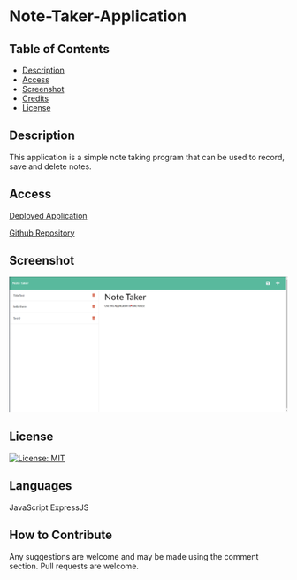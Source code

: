 # Note-Taker-Application

## Table of Contents 

- [Description](#description)
- [Access](#access)
- [Screenshot](#usage)
- [Credits](#credits)
- [License](#license)

## Description

This application is a simple note taking program that can be used to record, save and delete notes. 


## Access

[Deployed Application](https://shielded-caverns-86447.herokuapp.com/)

[Github Repository](https://github.com/difurung/The-Weather-Application)

## Screenshot

![Screenshot of application](public/assets/images/Note%20taker.png)


## License

[![License: MIT](https://img.shields.io/badge/License-MIT-yellow.svg)](https://opensource.org/licenses/MIT)


## Languages

JavaScript
ExpressJS



## How to Contribute
Any suggestions are welcome and may be made using the comment section. Pull requests are welcome.
